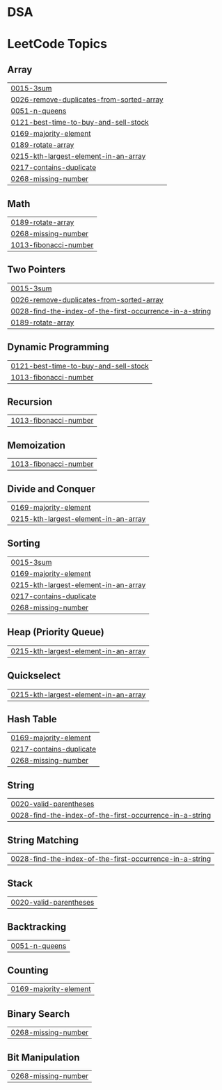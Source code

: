 # DSA
<!---LeetCode Topics Start-->
# LeetCode Topics
## Array
|  |
| ------- |
| [0015-3sum](https://github.com/RANJAN1602/DSA/tree/master/0015-3sum) |
| [0026-remove-duplicates-from-sorted-array](https://github.com/RANJAN1602/DSA/tree/master/0026-remove-duplicates-from-sorted-array) |
| [0051-n-queens](https://github.com/RANJAN1602/DSA/tree/master/0051-n-queens) |
| [0121-best-time-to-buy-and-sell-stock](https://github.com/RANJAN1602/DSA/tree/master/0121-best-time-to-buy-and-sell-stock) |
| [0169-majority-element](https://github.com/RANJAN1602/DSA/tree/master/0169-majority-element) |
| [0189-rotate-array](https://github.com/RANJAN1602/DSA/tree/master/0189-rotate-array) |
| [0215-kth-largest-element-in-an-array](https://github.com/RANJAN1602/DSA/tree/master/0215-kth-largest-element-in-an-array) |
| [0217-contains-duplicate](https://github.com/RANJAN1602/DSA/tree/master/0217-contains-duplicate) |
| [0268-missing-number](https://github.com/RANJAN1602/DSA/tree/master/0268-missing-number) |
## Math
|  |
| ------- |
| [0189-rotate-array](https://github.com/RANJAN1602/DSA/tree/master/0189-rotate-array) |
| [0268-missing-number](https://github.com/RANJAN1602/DSA/tree/master/0268-missing-number) |
| [1013-fibonacci-number](https://github.com/RANJAN1602/DSA/tree/master/1013-fibonacci-number) |
## Two Pointers
|  |
| ------- |
| [0015-3sum](https://github.com/RANJAN1602/DSA/tree/master/0015-3sum) |
| [0026-remove-duplicates-from-sorted-array](https://github.com/RANJAN1602/DSA/tree/master/0026-remove-duplicates-from-sorted-array) |
| [0028-find-the-index-of-the-first-occurrence-in-a-string](https://github.com/RANJAN1602/DSA/tree/master/0028-find-the-index-of-the-first-occurrence-in-a-string) |
| [0189-rotate-array](https://github.com/RANJAN1602/DSA/tree/master/0189-rotate-array) |
## Dynamic Programming
|  |
| ------- |
| [0121-best-time-to-buy-and-sell-stock](https://github.com/RANJAN1602/DSA/tree/master/0121-best-time-to-buy-and-sell-stock) |
| [1013-fibonacci-number](https://github.com/RANJAN1602/DSA/tree/master/1013-fibonacci-number) |
## Recursion
|  |
| ------- |
| [1013-fibonacci-number](https://github.com/RANJAN1602/DSA/tree/master/1013-fibonacci-number) |
## Memoization
|  |
| ------- |
| [1013-fibonacci-number](https://github.com/RANJAN1602/DSA/tree/master/1013-fibonacci-number) |
## Divide and Conquer
|  |
| ------- |
| [0169-majority-element](https://github.com/RANJAN1602/DSA/tree/master/0169-majority-element) |
| [0215-kth-largest-element-in-an-array](https://github.com/RANJAN1602/DSA/tree/master/0215-kth-largest-element-in-an-array) |
## Sorting
|  |
| ------- |
| [0015-3sum](https://github.com/RANJAN1602/DSA/tree/master/0015-3sum) |
| [0169-majority-element](https://github.com/RANJAN1602/DSA/tree/master/0169-majority-element) |
| [0215-kth-largest-element-in-an-array](https://github.com/RANJAN1602/DSA/tree/master/0215-kth-largest-element-in-an-array) |
| [0217-contains-duplicate](https://github.com/RANJAN1602/DSA/tree/master/0217-contains-duplicate) |
| [0268-missing-number](https://github.com/RANJAN1602/DSA/tree/master/0268-missing-number) |
## Heap (Priority Queue)
|  |
| ------- |
| [0215-kth-largest-element-in-an-array](https://github.com/RANJAN1602/DSA/tree/master/0215-kth-largest-element-in-an-array) |
## Quickselect
|  |
| ------- |
| [0215-kth-largest-element-in-an-array](https://github.com/RANJAN1602/DSA/tree/master/0215-kth-largest-element-in-an-array) |
## Hash Table
|  |
| ------- |
| [0169-majority-element](https://github.com/RANJAN1602/DSA/tree/master/0169-majority-element) |
| [0217-contains-duplicate](https://github.com/RANJAN1602/DSA/tree/master/0217-contains-duplicate) |
| [0268-missing-number](https://github.com/RANJAN1602/DSA/tree/master/0268-missing-number) |
## String
|  |
| ------- |
| [0020-valid-parentheses](https://github.com/RANJAN1602/DSA/tree/master/0020-valid-parentheses) |
| [0028-find-the-index-of-the-first-occurrence-in-a-string](https://github.com/RANJAN1602/DSA/tree/master/0028-find-the-index-of-the-first-occurrence-in-a-string) |
## String Matching
|  |
| ------- |
| [0028-find-the-index-of-the-first-occurrence-in-a-string](https://github.com/RANJAN1602/DSA/tree/master/0028-find-the-index-of-the-first-occurrence-in-a-string) |
## Stack
|  |
| ------- |
| [0020-valid-parentheses](https://github.com/RANJAN1602/DSA/tree/master/0020-valid-parentheses) |
## Backtracking
|  |
| ------- |
| [0051-n-queens](https://github.com/RANJAN1602/DSA/tree/master/0051-n-queens) |
## Counting
|  |
| ------- |
| [0169-majority-element](https://github.com/RANJAN1602/DSA/tree/master/0169-majority-element) |
## Binary Search
|  |
| ------- |
| [0268-missing-number](https://github.com/RANJAN1602/DSA/tree/master/0268-missing-number) |
## Bit Manipulation
|  |
| ------- |
| [0268-missing-number](https://github.com/RANJAN1602/DSA/tree/master/0268-missing-number) |
<!---LeetCode Topics End-->